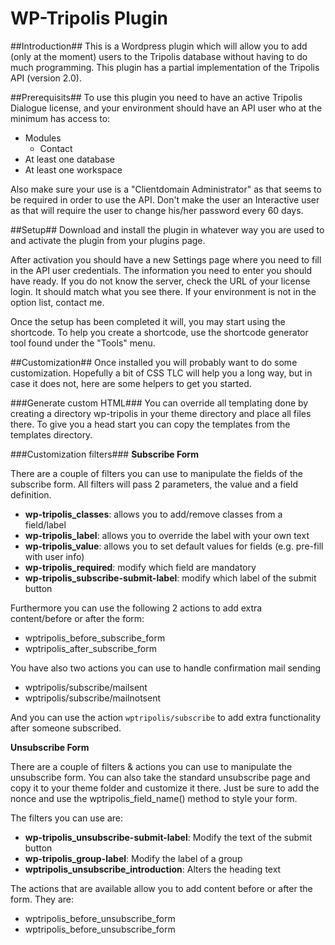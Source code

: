 WP-Tripolis Plugin
==================

##Introduction##
This is a Wordpress plugin which will allow you to add (only at the moment) users to the Tripolis database
without having to do much programming. This plugin has a partial implementation of the Tripolis API (version
2.0).

##Prerequisits##
To use this plugin you need to have an active Tripolis Dialogue license, and your environment should have
an API user who at the minimum has access to:

 - Modules
	 - Contact
 - At least one database
 - At least one workspace

Also make sure your use is a "Clientdomain Administrator" as that seems to be required in order to use the API. Don't
make the user an Interactive user as that will require the user to change his/her password every 60 days.

##Setup##
Download and install the plugin in whatever way you are used to and activate the plugin from your plugins page.

After activation you should have a new Settings page where you need to fill in the API user credentials. The information
you need to enter you should have ready. If you do not know the server, check the URL of your license login. It should
match what you see there. If your environment is not in the option list, contact me.

Once the setup has been completed it will, you may start using the shortcode. To help you create a shortcode, use the
shortcode generator tool found under the "Tools" menu.

##Customization##
Once installed you will probably want to do some customization. Hopefully a bit of CSS TLC will help you a long way, but
in case it does not, here are some helpers to get you started.

###Generate custom HTML###
You can override all templating done by creating a directory wp-tripolis in your theme directory and place all files there.
To give you a head start you can copy the templates from the templates directory.

###Customization filters###
**Subscribe Form**

There are a couple of filters you can use to manipulate the fields of the subscribe form. All filters will pass 2 parameters, the value
and a field definition.

* **wp-tripolis_classes**: allows you to add/remove classes from a field/label
* **wp-tripolis_label**: allows you to override the label with your own text
* **wp-tripolis_value**: allows you to set default values for fields (e.g. pre-fill with user info)
* **wp-tripolis_required**: modify which field are mandatory
* **wp-tripolis_subscribe-submit-label**: modify which label of the submit button

Furthermore you can use the following 2 actions to add extra content/before or after the form:

* wptripolis_before_subscribe_form
* wptripolis_after_subscribe_form

You have also two actions you can use to handle confirmation mail sending
* wptripolis/subscribe/mailsent
* wptripolis/subscribe/mailnotsent

And you can use the action `wptripolis/subscribe` to add extra functionality after someone subscribed.


**Unsubscribe Form**

There are a couple of filters & actions you can use to manipulate the unsubscribe form. You can also take the standard
unsubscribe page and copy it to your theme folder and customize it there. Just be sure to add the nonce and use the
wptripolis_field_name() method to style your form.

The filters you can use are:

* **wp-tripolis_unsubscribe-submit-label**: Modify the text of the submit button
* **wp-tripolis_group-label**: Modify the label of a group
* **wptripolis_unsubscribe_introduction**: Alters the heading text

The actions that are available allow you to add content before or after the form. They are:

* wptripolis_before_unsubscribe_form
* wptripolis_before_unsubscribe_form


